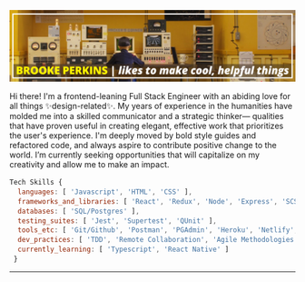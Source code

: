 ![Banner](https://github.com/brookeperkins/brookeperkins/blob/main/bp-banner.png)

<span align="center"> Hi there! I'm a frontend-leaning Full Stack Engineer with an abiding love for all things ✨design-related✨. My years of experience in the humanities have molded me into a skilled communicator and a strategic thinker— qualities that have proven useful in creating elegant, effective work that prioritizes the user's experience. I'm deeply moved by bold style guides and refactored code, and always aspire to contribute positive change to the world. I’m currently seeking opportunities that will capitalize on my creativity and allow me to make an impact. </span>

```js
Tech Skills {
  languages: [ 'Javascript', 'HTML', 'CSS' ],
  frameworks_and_libraries: [ 'React', 'Redux', 'Node', 'Express', 'SCSS' ],
  databases: [ 'SQL/Postgres' ],
  testing_suites: [ 'Jest', 'Supertest', 'QUnit' ],
  tools_etc: [ 'Git/Github', 'Postman', 'PGAdmin', 'Heroku', 'Netlify', 'VSCode', 'Adobe CC' ],
  dev_practices: [ 'TDD', 'Remote Collaboration', 'Agile Methodologies' ],
  currently_learning: [ 'Typescript', 'React Native' ]
 }
```

  ***
